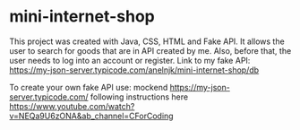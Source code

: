 # mini-internet-shop
This project was created with Java, CSS, HTML and Fake API. 
It allows the user to search for goods that are in API created by me. Also, before that, the user needs to log into an account or register.
Link to my fake API: https://my-json-server.typicode.com/anelnjk/mini-internet-shop/db

To create your own fake API use:
mockend https://my-json-server.typicode.com/ following instructions here 
https://www.youtube.com/watch?v=NEQa9U6zONA&ab_channel=CForCoding
